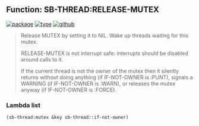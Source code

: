 ## Function: SB-THREAD:RELEASE-MUTEX
[![package](https://img.shields.io/badge/Package-SB--THREAD-5f9ea0.svg?style=social&colorA=999999)](../) [![type](https://img.shields.io/badge/Type-Function-5f9ea0.svg?style=social&colorA=999999)](../#function) [![github](https://img.shields.io/badge/GitHub-View_the_source-5f9ea0.svg?style=social&colorA=999999&logo=github)](https://github.com/sbcl/sbcl/blob/master/src/code/target-thread.lisp/) 

> Release MUTEX by setting it to NIL. Wake up threads waiting for
> this mutex.
> 
> RELEASE-MUTEX is not interrupt safe: interrupts should be disabled
> around calls to it.
> 
> If the current thread is not the owner of the mutex then it silently
> returns without doing anything (if IF-NOT-OWNER is :PUNT), signals a
> WARNING (if IF-NOT-OWNER is :WARN), or releases the mutex anyway (if
> IF-NOT-OWNER is :FORCE).

### Lambda list
```cl
(sb-thread:mutex &key sb-thread::if-not-owner)
```
